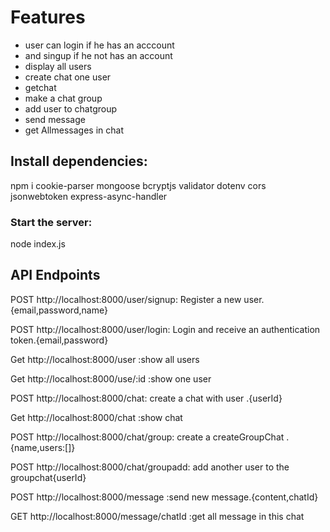 # Features

- user can login if he has an acccount
- and singup if he not has an account
- display all users
- create chat one user
- getchat 
- make a chat group
- add user to chatgroup
- send message
- get Allmessages in chat

## Install dependencies:

npm i cookie-parser mongoose bcryptjs validator dotenv cors jsonwebtoken express-async-handler

### Start the server:

node index.js


## API Endpoints

POST  http://localhost:8000/user/signup: Register a new user. {email,password,name}

POST  http://localhost:8000/user/login: Login and receive an authentication token.{email,password}

Get http://localhost:8000/user :show all users

Get http://localhost:8000/use/:id :show one user

POST  http://localhost:8000/chat: create a chat with user .{userId}

Get http://localhost:8000/chat :show chat

POST  http://localhost:8000/chat/group: create a createGroupChat .{name,users:[]}

POST  http://localhost:8000/chat/groupadd: add another user to the groupchat{userId}

POST http://localhost:8000/message :send new message.{content,chatId}

GET http://localhost:8000/message/chatId :get all message in this chat





